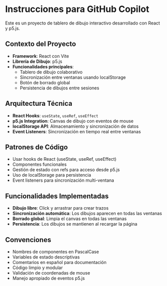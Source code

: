 # Instrucciones para GitHub Copilot

<!-- Use this file to provide workspace-specific custom instructions to Copilot. For more details, visit https://code.visualstudio.com/docs/copilot/copilot-customization#_use-a-githubcopilotinstructionsmd-file -->

Este es un proyecto de tablero de dibujo interactivo desarrollado con React y p5.js.

## Contexto del Proyecto
- **Framework**: React con Vite
- **Librería de Dibujo**: p5.js
- **Funcionalidades principales**:
  - Tablero de dibujo colaborativo
  - Sincronización entre ventanas usando localStorage
  - Botón de borrado global
  - Persistencia de dibujos entre sesiones

## Arquitectura Técnica
- **React Hooks**: `useState`, `useRef`, `useEffect`
- **p5.js Integration**: Canvas de dibujo con eventos de mouse
- **localStorage API**: Almacenamiento y sincronización de datos
- **Event Listeners**: Sincronización en tiempo real entre ventanas

## Patrones de Código
- Usar hooks de React (useState, useRef, useEffect)
- Componentes funcionales
- Gestión de estado con refs para acceso desde p5.js
- Uso de localStorage para persistencia
- Event listeners para sincronización multi-ventana

## Funcionalidades Implementadas
- **Dibujo libre**: Click y arrastrar para crear trazos
- **Sincronización automática**: Los dibujos aparecen en todas las ventanas
- **Borrado global**: Limpia el canvas en todas las ventanas
- **Persistencia**: Los dibujos se mantienen al recargar la página

## Convenciones
- Nombres de componentes en PascalCase
- Variables de estado descriptivas
- Comentarios en español para documentación
- Código limpio y modular
- Validación de coordenadas de mouse
- Manejo apropiado de eventos p5.js
